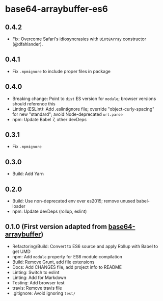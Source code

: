 # base64-arraybuffer-es6

## 0.4.2

- Fix: Overcome Safari's idiosyncrasies with `Uint8Array` constructor
    (@dfahlander).

## 0.4.1

- Fix `.npmignore` to include proper files in package

## 0.4.0

- Breaking change: Point to `dist` ES version for `module`; browser versions
    should reference this
- Linting (ESLint): Add .eslintignore file; override "object-curly-spacing"
    for new "standard"; avoid Node-deprecated `url.parse`
- npm: Update Babel 7, other devDeps

## 0.3.1

- Fix `.npmignore`

## 0.3.0

- Build: Add Yarn

## 0.2.0

- Build: Use non-deprecated env over es2015; remove unused babel-loader
- npm: Update devDeps (rollup, eslint)

## 0.1.0 (First version adapted from [base64-arraybuffer](https://github.com/niklasvh/base64-arraybuffer))

- Refactoring/Build: Convert to ES6 source and apply Rollup with
    Babel to get UMD
- npm: Add `module` property for ES6 module compilation
- Build: Remove Grunt, add file extensions
- Docs: Add CHANGES file, add project info to README
- Linting: Switch to eslint
- Linting: Add for Markdown
- Testing: Add browser test
- travis: Remove travis file
- .gitignore: Avoid ignoring `test/`
